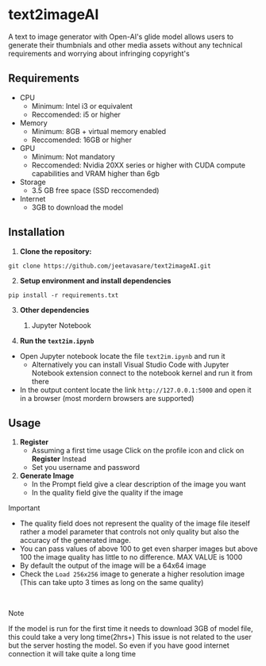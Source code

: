 # text2imageAI
A text to image generator with Open-AI's glide model allows users to generate their thumbnials and other media assets without any technical requirements and worrying about infringing copyright's

## Requirements
  - CPU
      - Minimum: Intel i3 or equivalent
      - Reccomended: i5 or higher
  - Memory
    - Minimum: 8GB + virtual memory enabled
    - Reccomended: 16GB or higher
  - GPU
    - Minimum: Not mandatory
    - Reccomended: Nvidia 20XX series or higher with CUDA compute capabilities and VRAM higher than 6gb
  - Storage
     - 3.5 GB free space (SSD reccomended)
  - Internet
      - 3GB to download the model

## Installation
1. **Clone the repository:**  
  ```
  git clone https://github.com/jeetavasare/text2imageAI.git
  ```
2. **Setup environment and install dependencies**  
  ```
  pip install -r requirements.txt
  ```
3. **Other dependencies**
   1. Jupyter Notebook
  
4. **Run the `text2im.ipynb`**  
  - Open Jupyter notebook locate the file `text2im.ipynb` and run it
    - Alternatively you can install Visual Studio Code with Jupyter Notebook extension connect to the notebook kernel and run it from there
  - In the output content locate the link `http://127.0.0.1:5000` and open it in a browser (most mordern browsers are supported)

## Usage
1. **Register**
    - Assuming a first time usage Click on the profile icon and click on **Register** Instead
    - Set you username and password
2. **Generate Image**
   - In the Prompt field give a clear description of the image you want
   - In the quality field give the quality if the image
  > [!IMPORTANT]
  >    - The quality field does not represent the quality of the image file iteself rather a model parameter that controls not only quality but also the accuracy of the generated image.  
  >    - You can pass values of above 100 to get even sharper images but above 100 the image quality has little to no difference. MAX VALUE is 1000  
  >    - By default the output of the image will be a 64x64 image  
  >    - Check the `Load 256x256` image to generate a higher resolution image (This can take upto 3 times as long on the same quality)

<br>  

> [!NOTE]
> If the model is run for the first time it needs to download 3GB of model file, this could take a very long time(2hrs+)
> This issue is not related to the user but the server hosting the model. So even if you have good internet connection it will take quite a long time

